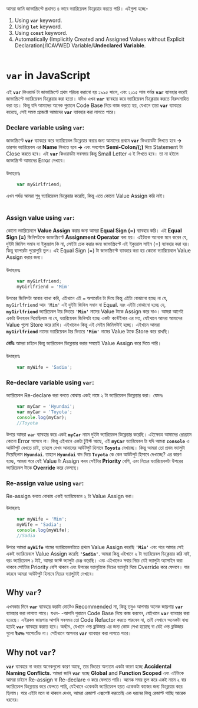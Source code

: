 আমরা জানি জাভাস্ক্রিপ্টে প্রধানত ৪ ভাবে ভ্যারিয়েবল ডিক্লেয়ার করতে পারি। এইগুলা হচ্ছে-<br>
1. Using **`var`** keyword.
2. Using **`let`** keyword.
3. Using **`const`** keyword.
4. Automatically (Implicitly Created and Assigned Values without Explicit Declaration)/ICAVWED Variable/**Undeclared Variable**.<br><br>

# **`var`** in JavaScript <br>
এই **`var`** কিওয়ার্ড টা জাভাস্ক্রিপ্টে প্রথম পরিচয় করানো হয় ১৯৯৫ সালে, এবং ২০১৫ সাল পর্যন্ত **`var`** ব্যাবহার করেই জাভাস্ক্রিপ্টে ভ্যারিয়েবল ডিক্লেয়ার করা হতো। যদিও এখন **`var`** ব্যাবহার করে ভ্যারিয়েবল ডিক্লেয়ার করতে নিরুৎসাহিত করা হয়।
কিন্তু যদি আমাদের অনেক পুরাতন Code Base নিয়ে কাজ করতে হয়, যেখানে তারা **`var`** ব্যাবহার করেছে, সেই সমস্ত প্রজেক্টে আমাদের  **`var`** ব্যাবহার করা লাগতে পারে। <br>
### Declare variable using **`var`**: <br>
জাভাস্ক্রিপ্টে **`var`** ব্যাবহার করে ভ্যারিয়েবল ডিক্লেয়ার করার জন্য আমাদের প্রথমে **`var`** কিওয়ার্ডটা লিখতে হবে **->** তারপর ভ্যারিয়েবল এর **Name** লিখতে হবে **->**  এবং সবশেষে **Semi-Colon/(;)** দিয়ে Statement টা Close করতে হবে। 
এই **`var`** কিওয়ার্ডটা সবসময় কিন্তু Small Letter এ ই লিখতে হবে। তা না হইলে জাভাস্ক্রিপ্ট আমাদের Error দেখাবে। <br><br>
উদাহরণঃ <br>
```javascript
	var myGirlfriend;
```

এখন পর্যন্ত আমরা শুধু ভ্যারিয়েবল ডিক্লেয়ার করেছি, কিন্তু এতে কোনো Value Assign করি নাই। <br><br>
### Assign value using **`var`**: <br>
কোনো ভ্যারিয়েবলে **Value Assign** করার জন্য আমরা **Equal Sign (=)** ব্যাবহার করি। এই **Equal Sign (=)** জিনিসটাকে জাভাস্ক্রিপ্টে **Assignment Operator** বলা হয়।  এইটাকে অনেকে মনে করেন যে, দুইটা জিনিস সমান বা ইক্যুয়াল কি না, সেইটা চেক করার জন্য জাভাস্ক্রিপ্টে এই ইক্যুয়াল সাইন (=) ব্যাবহার করা হয়। কিন্তু ব্যাপারটা পুরোপুরি ভুল। এই Equal Sign (=) টা জাভাস্ক্রিপ্টে ব্যাবহার করা হয় কোনো ভ্যারিয়েবলে Value Assign করার জন্য। <br><br>
উদাহরনঃ <br>
```javascript
	var myGirlfriend;
	myGirlfriend = 'Mim'
```

উপরের জিনিসটা আবার ব্যাখা করি, এইখানে এই `=` অপারেটর টা দিয়ে কিন্তু এইটা বোঝানো হচ্ছে না যে, `myGirlfriend` আর `'Mim'` এই দুইটা জিনিস সমান বা Equal. বরং এইটা বোঝানো হচ্ছে যে, **`myGirlfriend`** ভ্যারিয়েবল টার ভিতরে **`'Mim'`** নামের Value টাকে Assign করে দাও।
আমরা আগেই একটা উদাহরন দিয়েছিলাম না যে, ভ্যারিয়েবল জিনিসটা হচ্ছে একটা কন্টেইনার এর মত, যেইখানে আমরা আমাদের Value গুলো Store করে রাখি। এইখানেও কিন্তু এই সেইম জিনিসটাই হচ্ছে। এইখানে আমরা **`myGirlfriend`** নামের ভ্যারিয়েবল টার ভিতরে **`'Mim'`** নামের Value টাকে Store করে রাখছি।

**নোটঃ** 
আমরা চাইলে কিন্তু ভ্যারিয়েবল ডিক্লেয়ার করার সময়েই Value Assign করে দিতে পারি।<br><br>
উদাহরণঃ <br>

```javascript
	var myWife = 'Sadia';
```

### Re-declare variable using **`var`**:<br>
ভ্যারিয়েবল Re-declare করা বলতে বোঝায় একই নামে ২ টা ভ্যারিয়েবল ডিক্লেয়ার করা। যেমনঃ

```javascript
	var myCar = 'Hyundai';
	var myCar = 'Toyota';
	console.log(myCar);
	//Toyota
```

উপরে আমরা **`var`** ব্যাবহার করে একই **`myCar`** নামে দুইটা ভ্যারিয়েবল ডিক্লেয়ার করেছি। এইক্ষেত্রে আমাদের প্রোগ্রামে কোনো Error আসবে না।
কিন্তু এইখানে একটা টুইস্ট আছে, এই **`myCar`** ভ্যারিয়েবল টা যদি আমরা **`console`** এ আউটপুট দেখতে চাই, তাহলে দেখব আমাদের আউটপুট হিসাবে **`Toyota`** দেখাচ্ছে। কিন্তু আমরা তো প্রথম ভ্যালুটা দিয়েছিলাম **`Hyundai`**. তাহলে **`Hyundai`** বাদ দিয়ে **`Toyota`** কে কেন আউটপুট হিসাবে দেখাচ্ছে?
এর কারণ হচ্ছে, আমরা পরে যেই Value টা Assign করব সেইটার **Priority** বেশি, এবং নিচের ভ্যারিয়েবলটা উপরের ভ্যারিয়েবল টাকে **Override** করে ফেলছে। <br>
### Re-assign value using **`var`**: <br>
Re-assign বলতে বোঝায় একই ভ্যারিয়েবলে ২ টা  Value Assign করা। <br>

উদাহরণঃ <br>
```javascript
	var myWife = 'Mim';
	myWife = 'Sadia';
	console.log(myWife);
	//Sadia
```

উপরে আমরা **`myWife`** নামের ভ্যারিয়েবলটাতে প্রথমে Value Assign করেছি **`'Mim'`** এবং পরে আমার সেই একই ভ্যারিয়েবলে Value Assign করেছি **`'Sadia'`**.
আমরা কিন্তু এইখানে ২ টা ভ্যারিয়েবল ডিক্লেয়ার করি নাই, বরং ভ্যারিয়েবল ১ টাই, আমরা জাস্ট ভ্যালুটা চেঞ্জ করেছি।
এবং এইখানেও সবার নিচে যেই ভ্যালুটা অ্যাসাইন করা থাকবে সেইটার Priority বেশি থাকবে এবং উপরের ভ্যালুটাকে নিচের ভ্যালুটা দিয়ে Override করে ফেলবে। যার কারনে আমরা আউটপুট হিসাবে নিচের ভ্যালুটাই দেখাবে।

## Why **`var`**?

এখনকার দিনে **`var`** ব্যাবহার করাটা মোটেও Recommended না, কিন্তু তবুও আপনার অনেক জায়গায় **`var`** ব্যাবহার করা লাগতে পারে। যখন-
-আপনি পুরাতন Code Base নিয়ে কাজ করবেন, যেইখানে **`var`** ব্যাবহার করা হয়েছে। এইরকম জায়গায় আপনি সবসময় তো Code Refactor করতে পারবেন না, তাই সেখানে অনেকটা বাধ্য হয়েই **`var`** ব্যাবহার করতে হবে। অর্থ্যাৎ, যেখানে ওল্ড ব্রাউজার এর জন্য কোড লেখা হয়েছে বা যেই ওল্ড ব্রাউজার গুলো **`ইএস৬`** সাপোর্টেড না। সেইখানে আপনার **`var`** ব্যাবহার করা লাগতে পারে।

## Why not **`var`**?

**`var`** ব্যাবহার না করার অনেকগুলো কারণ আছে, তার  ভিতরে অন্যতম একটা কারণ হচ্ছে **Accidental Naming Conflicts**. আমরা জানি **`var`** হচ্ছে **Global** and **Function Scoped** এবং এইটাকে আমরা চাইলে Re-assign বা Re-declare ও করে ফেলতে পারি। অনেক সময় ভুল করে একই নামে ২ বার ভ্যারিয়েবল ডিক্লেয়ার করে ফেলতে পারি, যেইখানে একেকটা ভ্যারিয়েবল  হয়ত একেকটা কাজের জন্য ডিক্লেয়ার করে ছিলাম। পরে এইটা মনে না থাকলে দেখব, আমরা রেজাল্ট এক্সপেক্ট করতেছি এক ধরনের কিন্তু রেজাল্ট পাচ্ছি আরেক ধরনের।